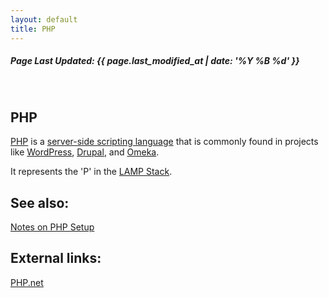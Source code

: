 ```yaml
---
layout: default
title: PHP
---
```

<h5>Page Last Updated: {{ page.last_modified_at | date: '%Y %B %d' }}</h5>
<br>

## PHP

[PHP](https://en.wikipedia.org/wiki/PHP) is a [server-side scripting language](https://en.wikipedia.org/wiki/Server-side_scripting) that is commonly found in projects like [WordPress](https://wordpress.org/), [Drupal](https://www.drupal.org/), and [Omeka](http://omeka.org/).

It represents the 'P' in the [LAMP Stack](../LAMP-Stack).

See also:
---------

[Notes on PHP Setup](../../tutorials/Notes-on-PHP-Setup)

External links:
---------------

[PHP.net](https://php.net/)